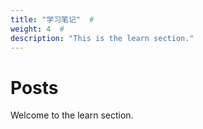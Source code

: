 ```yaml
---
title: "学习笔记"  # 
weight: 4  #
description: "This is the learn section."
---
```


# Posts
Welcome to the learn section.
